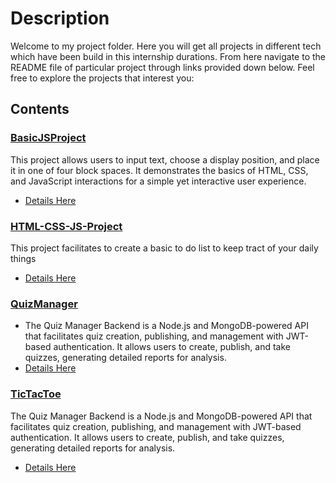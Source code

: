 # Description
Welcome to my project folder. Here you will get all projects in different tech which have been build in this internship durations. From here navigate to the README file of particular project through links provided down below.
Feel free to explore the projects that interest you:

## Contents

### [BasicJSProject](https://github.com/Amandeep1102/Triweb-Learning/tree/main/Project/basicJSproject)
This project allows users to input text, choose a display position, and place it in one of four block spaces. It demonstrates the basics of HTML, CSS, and JavaScript interactions for a simple yet interactive user experience.
- [Details Here](https://github.com/Amandeep1102/Triweb-Learning/blob/main/Project/basicJSproject/README.md)

### [HTML-CSS-JS-Project](https://github.com/Amandeep1102/Triweb-Learning/tree/main/Project/html-css-js/todolist)
This project facilitates to create a basic to do list to keep tract of your daily things
- [Details Here](https://github.com/Amandeep1102/Triweb-Learning/blob/main/Project/html-css-js/todolist/README.md)

### [QuizManager](https://github.com/Amandeep1102/Triweb-Learning/tree/main/Project/QuizManager)
- The Quiz Manager Backend is a Node.js and MongoDB-powered API that facilitates quiz creation, publishing, and management with JWT-based authentication. It allows users to create, publish, and take quizzes, generating detailed reports for analysis.
- [Details Here](https://github.com/Amandeep1102/Triweb-Learning/blob/main/Project/QuizManager/README.md)

### [TicTacToe](https://github.com/Amandeep1102/Triweb-Learning/tree/main/Project/tic-tac-toe)
The Quiz Manager Backend is a Node.js and MongoDB-powered API that facilitates quiz creation, publishing, and management with JWT-based authentication. It allows users to create, publish, and take quizzes, generating detailed reports for analysis.
- [Details Here](https://github.com/Amandeep1102/Triweb-Learning/blob/main/Project/tic-tac-toe/readme.md)
